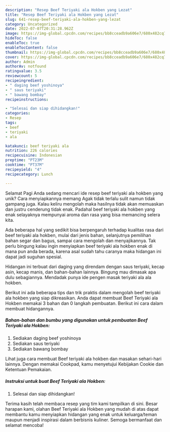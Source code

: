 ```yaml
---
description: "Resep Beef Teriyaki ala Hokben yang Lezat"
title: "Resep Beef Teriyaki ala Hokben yang Lezat"
slug: 641-resep-beef-teriyaki-ala-hokben-yang-lezat
category: Uncategorized
date: 2022-07-07T20:31:28.962Z
image: https://img-global.cpcdn.com/recipes/bb8cceadb9a606e7/680x482cq70/beef-teriyaki-ala-hokben-foto-resep-utama.jpg
hideToc: false
enableToc: true
enableTocContent: false
thumbnail: https://img-global.cpcdn.com/recipes/bb8cceadb9a606e7/680x482cq70/beef-teriyaki-ala-hokben-foto-resep-utama.jpg
cover: https://img-global.cpcdn.com/recipes/bb8cceadb9a606e7/680x482cq70/beef-teriyaki-ala-hokben-foto-resep-utama.jpg
author: Admin
authorAv: notfound
ratingvalue: 3.5
reviewcount: 5
recipeingredient:
- " daging beef yoshinoya"
- " saus teriyaki"
- " bawang bombay"
recipeinstructions:

- "Selesai dan siap dihidangkan!"
categories:
- Resep
tags:
- beef
- teriyaki
- ala

katakunci: beef teriyaki ala 
nutrition: 226 calories
recipecuisine: Indonesian
preptime: "PT23M"
cooktime: "PT37M"
recipeyield: "4"
recipecategory: Lunch

---
```



Selamat Pagi Anda sedang mencari ide resep beef teriyaki ala hokben yang unik? Cara menyiapkannya memang Agak tidak terlalu sulit namun tidak gampang juga. Kalau keliru mengolah maka hasilnya tidak akan memuaskan dan justru cenderung tidak enak. Padahal beef teriyaki ala hokben yang enak selayaknya mempunyai aroma dan rasa yang bisa memancing selera kita.


Ada beberapa hal yang sedikit bisa berpengaruh terhadap kualitas rasa dari beef teriyaki ala hokben, mulai dari jenis bahan, selanjutnya pemilihan bahan segar dan bagus, sampai cara mengolah dan menyajikannya. Tak perlu bingung kalau ingin menyiapkan beef teriyaki ala hokben enak di mana pun anda berada, karena asal sudah tahu caranya maka hidangan ini dapat jadi suguhan spesial.

Hidangan ini terbuat dari daging yang direndam dengan saus teriyaki, kecap asin, kecap manis, dan bahan-bahan lainnya. Bingung mau dimasak apa dulu sebagiannya. Mendadak punya ide pengen masak teriyaki ala ala hokben.


Berikut ini ada beberapa tips dan trik praktis dalam mengolah beef teriyaki ala hokben yang siap dikreasikan. Anda dapat membuat Beef Teriyaki ala Hokben memakai 3 bahan dan 0 langkah pembuatan. Berikut ini cara dalam membuat hidangannya.

<!--inarticleads1-->

##### Bahan-bahan dan bumbu yang digunakan untuk pembuatan Beef Teriyaki ala Hokben:

1. Sediakan  daging beef yoshinoya
1. Sediakan  saus teriyaki
1. Sediakan  bawang bombay


Lihat juga cara membuat Beef teriyaki ala hokben dan masakan sehari-hari lainnya. Dengan memakai Cookpad, kamu menyetujui Kebijakan Cookie dan Ketentuan Pemakaian. 

<!--inarticleads2-->

##### Instruksi untuk buat Beef Teriyaki ala Hokben:


1. Selesai dan siap dihidangkan!



Terima kasih telah membaca resep yang tim kami tampilkan di sini. Besar harapan kami, olahan Beef Teriyaki ala Hokben yang mudah di atas dapat membantu kamu menyiapkan hidangan yang enak untuk keluarga/teman maupun menjadi inspirasi dalam berbisnis kuliner. Semoga bermanfaat dan selamat mencoba!

